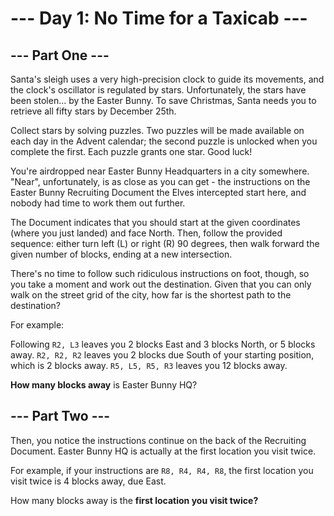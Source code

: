 # --- Day 1: No Time for a Taxicab ---

## --- Part One ---

Santa's sleigh uses a very high-precision clock to guide its movements, and the clock's oscillator is regulated by
stars. Unfortunately, the stars have been stolen... by the Easter Bunny. To save Christmas, Santa needs you to retrieve
all fifty stars by December 25th.

Collect stars by solving puzzles. Two puzzles will be made available on each day in the Advent calendar; the second
puzzle is unlocked when you complete the first. Each puzzle grants one star. Good luck!

You're airdropped near Easter Bunny Headquarters in a city somewhere. "Near", unfortunately, is as close as you can
get - the instructions on the Easter Bunny Recruiting Document the Elves intercepted start here, and nobody had time to
work them out further.

The Document indicates that you should start at the given coordinates (where you just landed) and face North. Then,
follow the provided sequence: either turn left (L) or right (R) 90 degrees, then walk forward the given number of
blocks, ending at a new intersection.

There's no time to follow such ridiculous instructions on foot, though, so you take a moment and work out the
destination. Given that you can only walk on the street grid of the city, how far is the shortest path to the
destination?

For example:

Following `R2, L3` leaves you 2 blocks East and 3 blocks North, or 5 blocks away.
`R2, R2, R2` leaves you 2 blocks due South of your starting position, which is 2 blocks away.
`R5, L5, R5, R3` leaves you 12 blocks away.

**How many blocks away** is Easter Bunny HQ?

## --- Part Two ---

Then, you notice the instructions continue on the back of the Recruiting Document. Easter Bunny HQ is actually at the
first location you visit twice.

For example, if your instructions are `R8, R4, R4, R8`, the first location you visit twice is 4 blocks away, due East.

How many blocks away is the **first location you visit twice?**